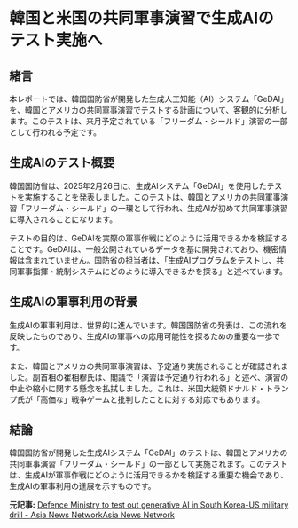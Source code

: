 # 韓国と米国の共同軍事演習で生成AIのテスト実施へ

## 緒言

本レポートでは、韓国国防省が開発した生成人工知能（AI）システム「GeDAI」を、韓国とアメリカの共同軍事演習でテストする計画について、客観的に分析します。このテストは、来月予定されている「フリーダム・シールド」演習の一部として行われる予定です。

## 生成AIのテスト概要

韓国国防省は、2025年2月26日に、生成AIシステム「GeDAI」を使用したテストを実施することを発表しました。このテストは、韓国とアメリカの共同軍事演習「フリーダム・シールド」の一環として行われ、生成AIが初めて共同軍事演習に導入されることになります。

テストの目的は、GeDAIを実際の軍事作戦にどのように活用できるかを検証することです。GeDAIは、一般公開されているデータを基に開発されており、機密情報は含まれていません。国防省の担当者は、「生成AIプログラムをテストし、共同軍事指揮・統制システムにどのように導入できるかを探る」と述べています。

## 生成AIの軍事利用の背景

生成AIの軍事利用は、世界的に進んでいます。韓国国防省の発表は、この流れを反映したものであり、生成AIの軍事への応用可能性を探るための重要な一歩です。

また、韓国とアメリカの共同軍事演習は、予定通り実施されることが確認されました。副首相の崔相穆氏は、閣議で「演習は予定通り行われる」と述べ、演習の中止や縮小に関する懸念を払拭しました。これは、米国大統領ドナルド・トランプ氏が「高価な」戦争ゲームと批判したことに対する対応でもあります。

## 結論

韓国国防省が開発した生成AIシステム「GeDAI」のテストは、韓国とアメリカの共同軍事演習「フリーダム・シールド」の一部として実施されます。このテストは、生成AIが軍事作戦にどのように活用できるかを検証する重要な機会であり、生成AIの軍事利用の進展を示すものです。

**元記事:** [Defence Ministry to test out generative AI in South Korea-US military drill - Asia News NetworkAsia News Network](https://asianews.network/defence-ministry-to-test-out-generative-ai-in-south-korea-us-military-drill/)